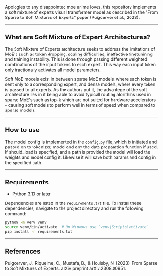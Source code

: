 Apologies to any disappointed moe anime loves, this repository implements a soft mixture of experts visual transformer model as described in the "From Sparse to Soft Mixtures of Experts" paper (Puigcerver et al., 2023).

---
## What are Soft Mixture of Expert Architectures?
The Soft Mixture of Experts architecture seeks to address the limitations of MoE's such as token dropping, scaling difficulties, ineffective finetunining and training instability. This is done through passing different weighted combinations of the input tokens to each expert. This way each input token only fractionally activates all model parameters. 

Soft MoE models exist in between sparse MoE models, where each token is sent only to a corresponding expert, and dense models, where every token is passed to all experts. As the authors put it, the advantege of the soft architecture lies in it being able to avoid typicall routing alorithms used in sparse MoE's such as top-k which are not suited for hardware accelerators - causing soft models to perform well in terms of speed when compared to sparse models.

---
## How to use
The model config is implemented in the `config.py` file, which is initiated and passed on to tokenizer, model and any the data preparation function if used. If should_load is specified, and a path is provided the model will load the weights and model config it. Likewise it will save both params and config in the specified path.

---
## Requirements
- Python 3.10 or later

Dependencies are listed in the `requirements.txt` file. To install these dependencies, navigate to the project directory and run the following command:

```bash
python -m venv venv
source venv/bin/activate  # On Windows use `venv\Scripts\activate`
pip install -r requirements.txt
```

---
## References
Puigcerver, J., Riquelme, C., Mustafa, B., & Houlsby, N. (2023). From Sparse to Soft Mixtures of Experts. arXiv preprint arXiv:2308.00951.